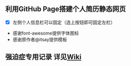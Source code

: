 ## 利用GitHub Page搭建个人简历静态网页
- [x] 左侧个人信息栏可以固定（选上按钮即可固定左栏）
- 感谢font-awesome提供字体图标
- 感谢原作者@itsay提供模板  

## 强迫症专用记录 详见[Wiki](https://github.com/Crownzhu/crownzhu.github.io/wiki/%E5%BC%BA%E8%BF%AB%E7%97%87%E6%82%A3%E8%80%85%E6%97%A5%E5%B8%B8%E8%AE%B0%E5%BD%95)
